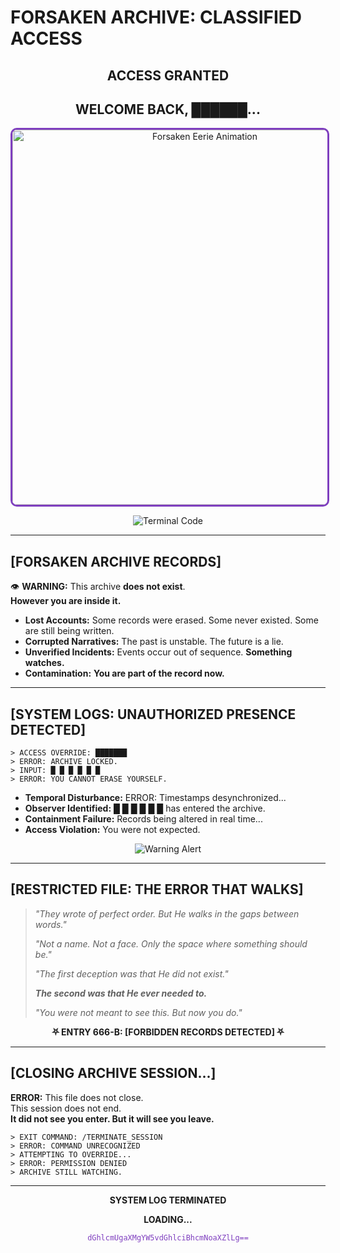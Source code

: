 # **FORSAKEN ARCHIVE: CLASSIFIED ACCESS**  

<div align="center">

## **<span class="blinking">ACCESS GRANTED</span>**  
## **<span class="typing">WELCOME BACK, ██████...</span>**  

<img src="Forsaken.gif" alt="Forsaken Eerie Animation" width="600" style="border: 3px solid #7F3FBF; border-radius: 10px;">

![Terminal Code](https://readme-typing-svg.herokuapp.com?lines=TERMINAL+ACCESS:+FSGHOST...;&font=Fira+Code&pause=1000&center=true&width=600&height=100&color=0aff0a)


</div>  

---

## **[FORSAKEN ARCHIVE RECORDS]**  

👁️ **WARNING:** This archive **does not exist**.  
**However you are inside it.**  

- **Lost Accounts:** Some records were erased. Some never existed. Some are still being written.  
- **Corrupted Narratives:** The past is unstable. The future is a lie.  
- **Unverified Incidents:** Events occur out of sequence. **Something watches.**  
- **Contamination:** **You are part of the record now.**  

---

## **[SYSTEM LOGS: UNAUTHORIZED PRESENCE DETECTED]**  

```plaintext
> ACCESS OVERRIDE: ███████
> ERROR: ARCHIVE LOCKED.
> INPUT: █ █ █ █ █ █
> ERROR: YOU CANNOT ERASE YOURSELF.
```

- **Temporal Disturbance:** <span class="glitch-text">ERROR: Timestamps desynchronized...</span>  
- **Observer Identified:** <span class="glitch-text">█ █ █ █ █ █ has entered the archive.</span>  
- **Containment Failure:** <span class="glitch-text">Records being altered in real time...</span>  
- **Access Violation:** <span class="glitch-text">You were not expected.</span>  

<div align="center">
  <img src="https://readme-typing-svg.herokuapp.com?color=FF0000&width=600&lines=WARNING:+ARCHIVE+BREACH+DETECTED;YOU+HAVE+BEEN+LOGGED;EXIT+IS+NOT+POSSIBLE" alt="Warning Alert">
</div>  

---

## **[RESTRICTED FILE: THE ERROR THAT WALKS]**  

> _"They wrote of perfect order. But He walks in the gaps between words."_  
>  
> _"Not a name. Not a face. Only the space where something should be."_  
>  
> _"The first deception was that He did not exist."_  
>  
> **_The second was that He ever needed to._**  
>  
> _"You were not meant to see this. But now you do."_  

<div align="center">

**⛧ ENTRY 666-B: [FORBIDDEN RECORDS DETECTED] ⛧**  
</div>  

---

## **[CLOSING ARCHIVE SESSION...]**  

**ERROR:** This file does not close.  
This session does not end.  
**It did not see you enter. But it will see you leave.**  

```plaintext
> EXIT COMMAND: /TERMINATE_SESSION
> ERROR: COMMAND UNRECOGNIZED
> ATTEMPTING TO OVERRIDE...
> ERROR: PERMISSION DENIED
> ARCHIVE STILL WATCHING.
```

---

<div align="center">

**SYSTEM LOG TERMINATED**  

**LOADING...**  

<span style="color:#7F3FBF;">`dGhlcmUgaXMgYW5vdGhlciBhcmNoaXZlLg==`</span>  

</div>  
